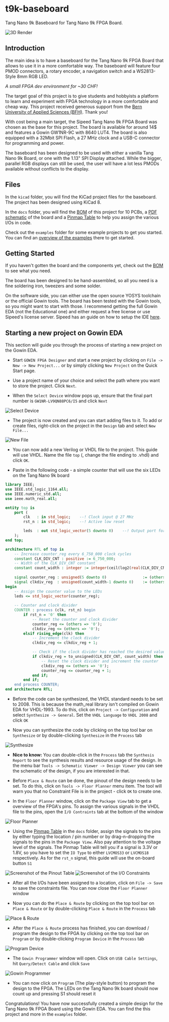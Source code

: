 # t9k-baseboard
Tang Nano 9k Baseboard for Tang Nano 9k FPGA Board.

![3D Render](images/3drender_3.png)

## Introduction

The main idea is to have a baseboard for the Tang Nano 9k FPGA Board that allows to use it in a more comfortable way.
The baseboard will feature four PMOD connectors, a rotary encoder, a navigation switch and a WS2813-Style 8mm RGB LED.

*A small FPGA dev environment for ~30 CHF!*

The target goal of this project is to give students and hobbyists a platform to learn and experiment with FPGA technology in a more comfortable and cheap way. This project received generous support from the [Bern University of Applied Sciences (BFH)](https://www.bfh.ch/ti/en/). Thank you!

With cost being a main target, the Sipeed Tang Nano 9k FPGA Board was chosen as the base for this project. The board is available for around 14$ and features a Gowin GW1NR-9C with 8640 LUT4. The board is also equipped with a 32Mbit SPI Flash, a 27 MHz clock and a USB-C connector for programming and power.

The baseboard has been designed to be used with either a vanilla Tang Nano 9k Board, or one with the 1.13" SPI Display attached.
While the bigger, parallel RGB displays can still be used, the user will have a lot less PMODs available without conflicts to the display.

## Files
In the `kicad` folder, you will find the KiCad project files for the baseboard.
The project has been designed using KiCad 8.

In the `docs` folder, you will find the [BOM](docs/BOM.pdf) of this project for 10 PCBs, a [PDF schematic](docs/SCHEMA.pdf) of the board and a [Pinmap Table](docs/Pinmap.pdf) to help you assign the various I/Os in code.

Check out the `examples` folder for some example projects to get you started. You can find an [overview of the examples](examples/README.md) there to get started.

## Getting Started
If you haven't gotten the board and the components yet, check out the [BOM](docs/BOM.pdf) to see what you need.

The board has been designed to be hand-assembled, so all you need is a fine soldering iron, tweezers and some solder.

On the software side, you can either use the open source YOSYS toolchain or the official Gowin tools. The board has been tested with the Gowin tools, so you might want to start with those. I recommend getting the full Gowin EDA (not the Educational one) and either request a free license or use Sipeed's license server. Sipeed has an guide on how to setup the IDE [here](https://wiki.sipeed.com/hardware/en/tang/Tang-Nano-Doc/install-the-ide.html).

## Starting a new project on Gowin EDA
This section will guide you through the process of starting a new project on the Gowin EDA.
- Start `GOWIN FPGA Designer` and start a new project by clicking on `File -> New -> New Project...` or by simply clicking `New Project` on the Quick Start page.

- Use a project name of your choice and select the path where you want to store the project. Click `Next`.

- When the `Select Device` window pops up, ensure that the final part number is `GW1NR-LV9QN88PC6/I5` and click `Next`

![Select Device](images/select_device.png)

- The project is now created and you can start adding files to it. To add or create files, right-click on the project in the `Design` tab and select `New File...`

![New File](images/new_file.png)

- You can now add a new Verilog or VHDL file to the project. This guide will use VHDL. Name the file `top` (, change the file ending to .vhdl) and click `OK`.

- Paste in the following code - a simple counter that will use the six LEDs on the Tang Nano 9k board
```vhdl
library IEEE;
use IEEE.std_logic_1164.all;
use IEEE.numeric_std.all;
use ieee.math_real.all;

entity top is 
    port (
        clk   : in std_logic;    --! Clock input @ 27 MHz
        rst_n : in std_logic;    --! Active low reset

        leds  : out std_logic_vector(5 downto 0)    --! Output port for the LEDs
    );
end top;

architecture RTL of top is
    -- Increase counter_reg every 6_750_000 clock cycles
    constant CLK_DIV_CNT : positive := 6_750_000;
    -- Width of the CLK_DIV_CNT constant
    constant count_width : integer := integer(ceil(log2(real(CLK_DIV_CNT))));
    
    signal counter_reg : unsigned(5 downto 0)                := (others => '0');
    signal clkdiv_reg  : unsigned(count_width-1 downto 0)    := (others => '0');
begin
    -- Assign the counter value to the LEDs
    leds <= std_logic_vector(counter_reg);
    
    -- Counter and clock divider
    COUNTER : process (clk, rst_n) begin
        if rst_n = '0' then
            -- Reset the counter and clock divider
            counter_reg <= (others => '0');
            clkdiv_reg <= (others => '0');
        elsif rising_edge(clk) then
            -- Increment the clock divider
            clkdiv_reg <= clkdiv_reg + 1;

            -- Check if the clock divider has reached the desired value
            if clkdiv_reg = to_unsigned(CLK_DIV_CNT, count_width) then
                -- Reset the clock divider and increment the counter
                clkdiv_reg <= (others => '0');
                counter_reg <= counter_reg + 1;
            end if;
        end if;
    end process COUNTER;
end architecture RTL;
```

- Before the code can be synthesized, the VHDL standard needs to be set to 2008. This is because the math_real library isn't compiled on Gowin EDA for VHDL-1993. To do this, click on `Project -> Configuration` and select `Synthesize -> General`. Set the `VHDL Language` to `VHDL 2008` and click `OK`

- Now you can synthesize the code by clicking on the top tool bar on `Synthesize` or by double-clicking `Synthesize` in the `Process` tab

![Synthesize](images/synthesize.png)

- **Nice to know:** You can double-click in the `Process` tab the `Synthesis Report` to see the synthesis results and resource usage of the design. In the menu bar `Tools -> Schematic Viewer -> Design Viewer` you can see the schematic of the design, if you are interested in that.

- Before `Place & Route` can be done, the pinout of the design needs to be set. To do this, click on `Tools -> Floor Planner` menu item. The tool will warn you that no Constraint File is in the project - click `OK` to create one.

- In the `Floor Planner` window, click on the `Package View` tab to get a overview of the FPGA's pins. To assign the various signals in the VHDL file to the pins, open the `I/O Contraints` tab at the bottom of the window

![Floor Planner](images/floorplanner_1.png)

- Using the [Pinmap Table](docs/Pinmap.pdf) in the `docs` folder, assign the signals to the pins by either typing the location / pin number or by drag-n-dropping the signals to the pins in the `Package View`. Also pay attention to the voltage level of the signals. The Pinmap Table will tell you if a signal is 3.3V or 1.8V, so you have to set the `IO Type` to either `LVCMOS33` or `LVCMOS18` respectively. As for the `rst_n` signal, this guide will use the on-board button `S1`

![Screenshot of the Pinout Table](images/floorplanner_2.png)
![Screenshot of the I/O Constraints](images/floorplanner_3.png)

- After all the I/Os have been assigned to a location, click on `File -> Save` to save the constraints file. You can now close the `Floor Planner` window

- Now you can do the `Place & Route` by clicking on the top tool bar on `Place & Route` or by double-clicking `Place & Route` in the `Process` tab

![Place & Route](images/place_and_route.png)

- After the `Place & Route` process has finished, you can download / program the design to the FPGA by clicking on the top tool bar on `Program` or by double-clicking `Program Device` in the `Process` tab

![Program Device](images/programming.png)

- The `Gowin Programmer` window will open. Click on `USB Cable Settings`, hit `Query/Detect Cable` and click `Save`

![Gowin Programmer](images/cable_setting.png)

- You can now click on `Program` (The play-style button) to program the design to the FPGA. The LEDs on the Tang Nano 9k board should now count up and pressing S1 should reset it

Congratulations! You have now successfully created a simple design for the Tang Nano 9k FPGA Board using the Gowin EDA. You can find the this project and more in the `examples` folder.
